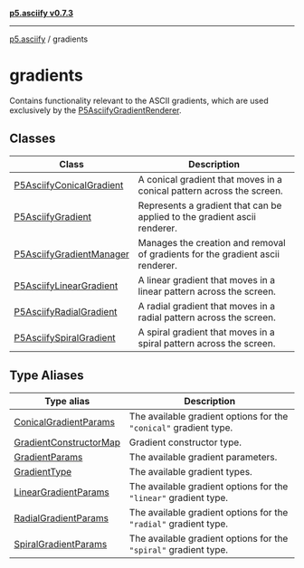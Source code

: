 [**p5.asciify v0.7.3**](../../README.md)

***

[p5.asciify](../../README.md) / gradients

# gradients

Contains functionality relevant to the ASCII gradients, which are used exclusively by the [P5AsciifyGradientRenderer](../renderers/classes/P5AsciifyGradientRenderer.md).

## Classes

| Class | Description |
| ------ | ------ |
| [P5AsciifyConicalGradient](classes/P5AsciifyConicalGradient.md) | A conical gradient that moves in a conical pattern across the screen. |
| [P5AsciifyGradient](classes/P5AsciifyGradient.md) | Represents a gradient that can be applied to the gradient ascii renderer. |
| [P5AsciifyGradientManager](classes/P5AsciifyGradientManager.md) | Manages the creation and removal of gradients for the gradient ascii renderer. |
| [P5AsciifyLinearGradient](classes/P5AsciifyLinearGradient.md) | A linear gradient that moves in a linear pattern across the screen. |
| [P5AsciifyRadialGradient](classes/P5AsciifyRadialGradient.md) | A radial gradient that moves in a radial pattern across the screen. |
| [P5AsciifySpiralGradient](classes/P5AsciifySpiralGradient.md) | A spiral gradient that moves in a spiral pattern across the screen. |

## Type Aliases

| Type alias | Description |
| ------ | ------ |
| [ConicalGradientParams](type-aliases/ConicalGradientParams.md) | The available gradient options for the `"conical"` gradient type. |
| [GradientConstructorMap](type-aliases/GradientConstructorMap.md) | Gradient constructor type. |
| [GradientParams](type-aliases/GradientParams.md) | The available gradient parameters. |
| [GradientType](type-aliases/GradientType.md) | The available gradient types. |
| [LinearGradientParams](type-aliases/LinearGradientParams.md) | The available gradient options for the `"linear"` gradient type. |
| [RadialGradientParams](type-aliases/RadialGradientParams.md) | The available gradient options for the `"radial"` gradient type. |
| [SpiralGradientParams](type-aliases/SpiralGradientParams.md) | The available gradient options for the `"spiral"` gradient type. |
